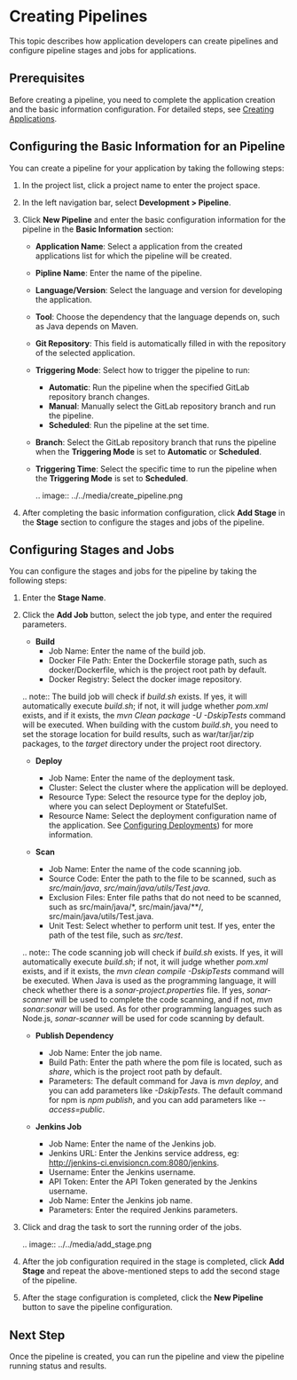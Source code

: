 # Creating Pipelines

This topic describes how application developers can create pipelines and configure pipeline stages and jobs for applications.

## Prerequisites

Before creating a pipeline, you need to complete the application creation and the basic information configuration. For detailed steps, see [Creating Applications](../admin/managing_app#newapp).

## Configuring the Basic Information for an Pipeline

You can create a pipeline for your application by taking the following steps:

1. In the project list, click a project name to enter the project space.

2. In the left navigation bar, select **Development > Pipeline**.

3. Click **New Pipeline** and enter the basic configuration information for the pipeline in the **Basic Information** section:

   - **Application Name**: Select a application from the created applications list for which the pipeline will be created.

   - **Pipline Name**: Enter the name of the pipeline.

   - **Language/Version**: Select the language and version for developing the application.

   - **Tool**: Choose the dependency that the language depends on, such as Java depends on Maven.

   - **Git Repository**: This field is automatically filled in with the repository of the selected application.

   - **Triggering Mode**: Select how to trigger the pipeline to run:

     - **Automatic**: Run the pipeline when the specified GitLab repository branch changes.
     - **Manual**: Manually select the GitLab repository branch and run the pipeline.
     - **Scheduled**: Run the pipeline at the set time.

   - **Branch**: Select the GitLab repository branch that runs the pipeline when the **Triggering Mode** is set to **Automatic** or **Scheduled**.

   - **Triggering Time**: Select the specific time to run the pipeline when the **Triggering Mode** is set to **Scheduled**.

     .. image:: ../../media/create_pipeline.png

4. After completing the basic information configuration, click **Add Stage** in the **Stage** section to configure the stages and jobs of the pipeline.


## Configuring Stages and Jobs

You can configure the stages and jobs for the pipeline by taking the following steps:

1. Enter the **Stage Name**.

2. Click the **Add Job** button, select the job type, and enter the required parameters.

   - **Build**
     - Job Name: Enter the name of the build job.
     - Docker File Path: Enter the Dockerfile storage path, such as docker/Dockerfile, which is the project root path by default.
     - Docker Registry: Select the docker image repository.

   .. note:: The build job will check if *build.sh* exists. If yes, it will automatically execute *build.sh*; if not, it will judge whether *pom.xml* exists, and if it exists, the *mvn Clean package -U -DskipTests* command will be executed. When building with the custom *build.sh*, you need to set the storage location for build results, such as war/tar/jar/zip packages, to the *target* directory under the project root directory.

   - **Deploy**
     - Job Name: Enter the name of the deployment task.
     - Cluster: Select the cluster where the application will be deployed.
     - Resource Type: Select the resource type for the deploy job, where you can select Deployment or StatefulSet.
     - Resource Name: Select the deployment configuration name of the application. See [Configuring Deployments](../container/configuring_deployment)) for more information.

   - **Scan**
     - Job Name: Enter the name of the code scanning job.
     - Source Code: Enter the path to the file to be scanned, such as *src/main/java*, *src/main/java/utils/Test.java*.
     - Exclusion Files: Enter file paths that do not need to be scanned, such as src/main/java/*, src/main/java/**/, src/main/java/utils/Test.java.
     - Unit Test: Select whether to perform unit test. If yes, enter the path of the test file, such as *src/test*.

   .. note:: The code scanning job will check if *build.sh* exists. If yes, it will automatically execute *build.sh*; if not, it will judge whether *pom.xml* exists, and if it exists, the *mvn clean compile -DskipTests* command will be executed. When Java is used as the programming language, it will check whether there is a *sonar-project.properties* file. If yes, *sonar-scanner* will be used to complete the code scanning, and if not, *mvn sonar:sonar* will be used. As for other programming languages such as Node.js, *sonar-scanner* will be used for code scanning by default.

   - **Publish Dependency**
     - Job Name: Enter the job name.
     - Build Path: Enter the path where the pom file is located, such as *share*, which is the project root path by default.
     - Parameters: The default command for Java is *mvn deploy*, and you can add parameters like *-DskipTests*. The default command for npm is *npm publish*, and you can add parameters like *--access=public*.

   - **Jenkins Job**
     - Job Name: Enter the name of the Jenkins job.
     - Jenkins URL: Enter the Jenkins service address, eg: <http://jenkins-ci.envisioncn.com:8080/jenkins>.
     - Username: Enter the Jenkins username.
     - API Token: Enter the API Token generated by the Jenkins username.
     - Job Name: Enter the Jenkins job name.
     - Parameters: Enter the required Jenkins parameters.

3. Click and drag the task to sort the running order of the jobs.

   .. image:: ../../media/add_stage.png

4. After the job configuration required in the stage is completed, click **Add Stage** and repeat the above-mentioned steps to add the second stage of the pipeline.

5. After the stage configuration is completed, click the **New Pipeline** button to save the pipeline configuration.

## Next Step

Once the pipeline is created, you can run the pipeline and view the pipeline running status and results.

<!--end-->
